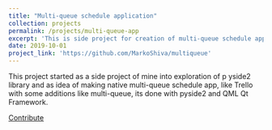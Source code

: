 ```yaml
---
title: "Multi-queue schedule application"
collection: projects
permalink: /projects/multi-queue-app
excerpt: 'This is side project for creation of multi-queue schedule app with pyside2 and QML Qt Framework.'
date: 2019-10-01
project_link: 'https://github.com/MarkoShiva/multiqueue'
---
```


This project started as a side project of mine into exploration of p    yside2 library 
and as idea of making native multi-queue schedule app, like Trello with some additions like multi-queue,
 its done with pyside2 and QML Qt Framework.

[Contribute](https://github.com/MarkoShiva/multiqueue)

